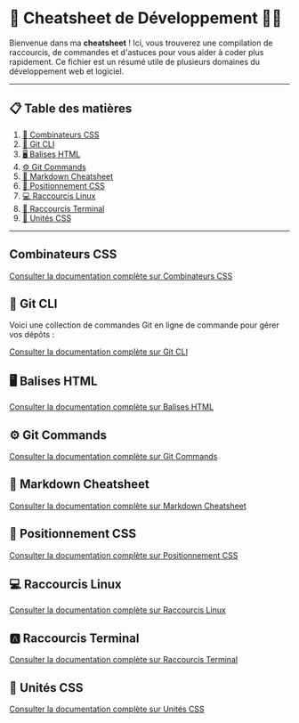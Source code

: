 # 🌟 Cheatsheet de Développement 🧑‍💻

Bienvenue dans ma **cheatsheet** ! Ici, vous trouverez une compilation de raccourcis, de commandes et d'astuces pour vous aider à coder plus rapidement. Ce fichier est un résumé utile de plusieurs domaines du développement web et logiciel.

---

## 📋 Table des matières

1. [🔀 Combinateurs CSS](#-combinators-css)
2. [🚀 Git CLI](#-git-cli)
3. [🖥️ Balises HTML](#-balises-html)
4. [⚙️ Git Commands](#-git-commands)
5. [📄 Markdown Cheatsheet](#-markdown-cheatsheet)
6. [📍 Positionnement CSS](#-positionnement-css)
7. [💻 Raccourcis Linux](#-raccourcis-linux)
8. [🔲 Raccourcis Terminal](#-raccourcis-terminal)
9. [📏 Unités CSS](#-unités-css)

---

## Combinateurs CSS

[Consulter la documentation complète sur Combinateurs CSS](https://github.com/LucasAliasElvennope/cheatsheets/blob/feature/doc_css/Combinateur.md)


## 🚀 Git CLI

Voici une collection de commandes Git en ligne de commande pour gérer vos dépôts :

[Consulter la documentation complète sur Git CLI](https://github.com/LucasAliasElvennope/cheatsheets/blob/feature/doc_css/Git_cli.md)

## 🖥️ Balises HTML

[Consulter la documentation complète sur Balises HTML](https://github.com/LucasAliasElvennope/cheatsheets/blob/feature/doc_css/balise_html.md)

## ⚙️ Git Commands

[Consulter la documentation complète sur Git Commands](https://github.com/LucasAliasElvennope/cheatsheets/blob/feature/doc_css/git.md)

## 📄 Markdown Cheatsheet

[Consulter la documentation complète sur Markdown Cheatsheet](https://github.com/LucasAliasElvennope/cheatsheets/blob/feature/doc_css/markdown.md)

## 📍 Positionnement CSS

[Consulter la documentation complète sur Positionnement CSS](https://github.com/LucasAliasElvennope/cheatsheets/blob/feature/doc_css/positionement.md)

## 💻 Raccourcis Linux

[Consulter la documentation complète sur Raccourcis Linux](https://github.com/LucasAliasElvennope/cheatsheets/blob/feature/doc_css/raccourcis.md)

## 🅰️ Raccourcis Terminal

[Consulter la documentation complète sur Raccourcis Terminal](https://github.com/LucasAliasElvennope/cheatsheets/blob/feature/doc_css/terminal.md)

## 🎯 Unités CSS

[Consulter la documentation complète sur Unités CSS](https://github.com/LucasAliasElvennope/cheatsheets/blob/feature/doc_css/unit%C3%A9.md)
